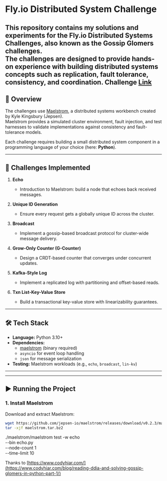# Fly.io Distributed System Challenge

This repository contains my solutions and experiments for the **Fly.io Distributed Systems Challenges**, also known as the **Gossip Glomers** challenges.  
The challenges are designed to provide hands-on experience with building distributed systems concepts such as replication, fault tolerance, consistency, and coordination.
Challenge [Link](https://fly.io/dist-sys/1/)
---

## 📖 Overview

The challenges use [Maelstrom](https://github.com/jepsen-io/maelstrom), a distributed systems workbench created by Kyle Kingsbury (Jepsen).  
Maelstrom provides a simulated cluster environment, fault injection, and test harnesses to validate implementations against consistency and fault-tolerance models.

Each challenge requires building a small distributed system component in a programming language of your choice (here: **Python**).

---

## 🚀 Challenges Implemented

1. **Echo**  
   - Introduction to Maelstrom: build a node that echoes back received messages.

2. **Unique ID Generation**  
   - Ensure every request gets a globally unique ID across the cluster.

3. **Broadcast**  
   - Implement a gossip-based broadcast protocol for cluster-wide message delivery.

4. **Grow-Only Counter (G-Counter)**  
   - Design a CRDT-based counter that converges under concurrent updates.

5. **Kafka-Style Log**  
   - Implement a replicated log with partitioning and offset-based reads.

6. **Txn List-Key-Value Store**  
   - Build a transactional key-value store with linearizability guarantees.

---

## 🛠️ Tech Stack

- **Language:** Python 3.10+
- **Dependencies:** 
  - [maelstrom](https://github.com/jepsen-io/maelstrom) (binary required)
  - `asyncio` for event loop handling
  - `json` for message serialization
- **Testing:** Maelstrom workloads (e.g., `echo`, `broadcast`, `lin-kv`)

---


---

## ▶️ Running the Project

### 1. Install Maelstrom
Download and extract Maelstrom:

```bash
wget https://github.com/jepsen-io/maelstrom/releases/download/v0.2.3/maelstrom.tar.bz2
tar -xjf maelstrom.tar.bz2
```

./maelstrom/maelstrom test -w echo \
  --bin echo.py \
  --node-count 1 \
  --time-limit 10

Thanks to [https://www.codyhiar.com/](https://www.codyhiar.com/blog/reading-ddia-and-solving-gossip-glomers-in-python-part-1/)